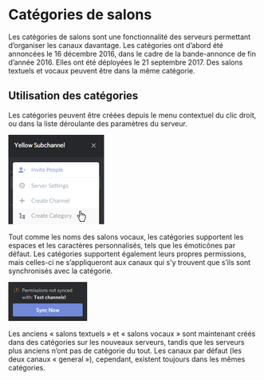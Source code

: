 <!-- TITLE: French - Catégories de salons -->
<!-- SUBTITLE: Une présentation des catégories de salons -->

# Catégories de salons
Les catégories de salons sont une fonctionnalité des serveurs permettant d’organiser les canaux davantage. Les catégories ont d’abord été annoncées le 16 décembre 2016, dans le cadre de la bande-annonce de fin d’année 2016. Elles ont été déployées le 21 septembre 2017.  Des salons textuels et vocaux peuvent être dans la même catégorie.

## Utilisation des catégories
Les catégories peuvent être créées depuis le menu contextuel du clic droit, ou dans la liste déroulante des paramètres du serveur.

![Menu des paramètres du serveur avec les catégories](/uploads/qg-3-hnlj.png "Menu des paramètres du serveur avec les catégories")

Tout comme les noms des salons vocaux, les catégories supportent les espaces et les caractères personnalisés, tels que les émoticônes par défaut. Les catégories supportent également leurs propres permissions, mais celles-ci ne s’appliqueront aux canaux qui s'y trouvent que s’ils sont synchronisés avec la catégorie. 

![Alerte de synchronisation](/uploads/a-8-wppaq.png "Alerte de synchronisation")

Les anciens « salons textuels » et « salons vocaux » sont maintenant créés dans des catégories sur les nouveaux serveurs, tandis que les serveurs plus anciens n’ont pas de catégorie du tout. Les canaux par défaut (les deux canaux « general »), cependant, existent toujours dans les mêmes catégories. 